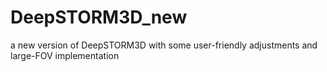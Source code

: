 # DeepSTORM3D_new
a new version of DeepSTORM3D with some user-friendly adjustments and large-FOV implementation
